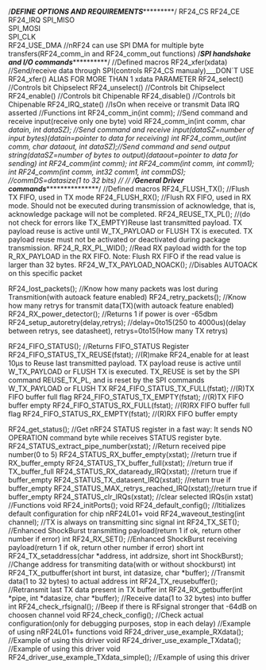 /*************************DEFINE OPTIONS AND REQUIREMENTS**********************************/ 
RF24_CS 
RF24_CE 
RF24_IRQ 
SPI_MISO        
SPI_MOSI        
SPI_CLK        
RF24_USE_DMA        //nRF24 can use  SPI DMA for multiple byte transfers(RF24_comm_in and RF24_comm_out functions) 
/*************************SPI handshake and I/O commands***********************************/ 
//Defined macros 
RF24_xfer(xdata)     //Send/receive data through SPI(controls RF24_CS manualy)___DON´T USE RF24_xfer() ALIAS FOR MORE THAN 1 xdata PARAMETER 
RF24_select()        //Controls bit Chipselect 
RF24_unselect()      //Controls bit Chipselect 
RF24_enable()        //Controls bit Chipenable 
RF24_disable()       //Controls bit Chipenable 
RF24_IRQ_state()     //IsOn when receive or transmit Data IRQ asserted 
//Functions 
int   RF24_comm_in(int comm);                            //Send command and receive input(receive only one byte) 
void  RF24_comm_in(int comm, char *datain, int dataSZ);  //Send command and receive input(dataSZ=number of input bytes)(datain=pointer to data for receiving) 
int   RF24_comm_out(int comm, char *dataout, int dataSZ);//Send command and send output string(dataSZ=number of bytes to output)(dataout=pointer to data for sending) 
int   RF24_comm(int comm); 
int   RF24_comm(int comm, int comm1); 
int   RF24_comm(int comm, int32 comm1, int commDS);      //commDS=datasize(1 to 32 bits) 
// 
// 
/*************************General Driver commands******************************************/ 
//Defined macros 
RF24_FLUSH_TX();                          //Flush TX FIFO, used in TX mode 
RF24_FLUSH_RX();                          //Flush RX FIFO, used in RX mode. Should not be executed during transmission of acknowledge, that is, acknowledge package will not be completed. 
RF24_REUSE_TX_PL();                       //(do not check for errors like TX_EMPTY)Reuse last transmitted payload. TX payload reuse is active until W_TX_PAYLOAD or FLUSH TX is executed. TX payload reuse must not be activated or deactivated during package transmission. 
RF24_R_RX_PL_WID();                       //Read RX payload width for the top R_RX_PAYLOAD in the RX FIFO. Note: Flush RX FIFO if the read value is larger than 32 bytes. 
RF24_W_TX_PAYLOAD_NOACK();                //Disables AUTOACK on this specific packet 

RF24_lost_packets();                      //Know how many packets was lost during Transmition(with autoack feature enabled) 
RF24_retry_packets();                     //Know how many retrys for transmit data(TX)(with autoack feature enabled) 
RF24_RX_power_detector();                 //Returns 1 if power is over -65dbm 
RF24_setup_autoretry(delay,retrys);       //delay=0to15(250 to 4000us)(delay between retrys, see datasheet), retrys=0to15(How many TX retrys) 

RF24_FIFO_STATUS();                       //Returns FIFO_STATUS Register 
RF24_FIFO_STATUS_TX_REUSE(fstat);         //(R)make RF24_enable for at least 10µs to Reuse last transmitted payload. TX payload reuse is active until W_TX_PAYLOAD or FLUSH TX is executed. TX_REUSE is set by the SPI command REUSE_TX_PL, and is reset by the SPI commands W_TX_PAYLOAD or FLUSH TX 
RF24_FIFO_STATUS_TX_FULL(fstat);          //(R)TX FIFO buffer full flag 
RF24_FIFO_STATUS_TX_EMPTY(fstat);         //(R)TX FIFO buffer empty 
RF24_FIFO_STATUS_RX_FULL(fstat);          //(R)RX FIFO buffer full flag 
RF24_FIFO_STATUS_RX_EMPTY(fstat);         //(R)RX FIFO buffer empty 

RF24_get_status();                        //Get nRF24 STATUS register in a fast way: It sends NO OPERATION command byte while receives STATUS register byte. 
RF24_STATUS_extract_pipe_number(xstat);   //Return received pipe number(0 to 5) 
RF24_STATUS_RX_buffer_empty(xstat);       //return true if RX_buffer_empty 
RF24_STATUS_TX_buffer_full(xstat);        //return true if TX_buffer_full 
RF24_STATUS_RX_dataready_IRQ(xstat);      //return true if buffer_empty 
RF24_STATUS_TX_datasent_IRQ(xstat);       //return true if buffer_empty 
RF24_STATUS_MAX_retrys_reached_IRQ(xstat);//return true if buffer_empty 
RF24_STATUS_clr_IRQs(xstat);              //clear selected IRQs(in xstat) 
//Functions 
void  RF24_initPorts(); 
void  RF24_default_config();              //Ititializes default configuration for chip nRF24L01+ 
void  RF24_waveout_testing(int channel);  //TX is always on transmitting sinc signal 
int   RF24_TX_SET();                      //Enhanced ShockBurst transmitting payload(return 1 if ok, return other number if error) 
int   RF24_RX_SET();                      //Enhanced ShockBurst receiving payload(return 1 if ok, return other number if error) 
short int RF24_TX_setaddress(char *address, int addrsize, short int ShockBurst);   //Change address for transmiting data(with or without shockburst) 
int   RF24_TX_putbuffer(short int burst, int datasize, char *buffer);   //Transmit data(1 to 32 bytes) to actual address 
int   RF24_TX_reusebuffer();              //Retransmit last TX data present in TX buffer 
int   RF24_RX_getbuffer(int *pipe, int *datasize, char *buffer);        //Receive data(1 to 32 bytes) into buffer 
int   RF24_check_rfsignal();              //Beep if there is RFsignal stronger that -64dB on choosen channel 
void  RF24_check_config();                //Check actual configuration(only for debugging purposes, stop in each delay) 
//Example of using nRF24L01+ functions 
void  RF24_driver_use_example_RXdata();   //Example of using this driver 
void  RF24_driver_use_example_TXdata();   //Example of using this driver 
void  RF24_driver_use_example_TXdata_simple();    //Example of using this driver 
